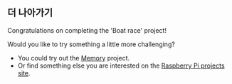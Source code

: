## 더 나아가기

Congratulations on completing the 'Boat race' project!

Would you like to try something a little more challenging?

- You could try out the [Memory](https://projects.raspberrypi.org/en/projects/memory) project.
- Or find something else you are interested on the [Raspberry Pi projects site](https://projects.raspberrypi.org/en/).
